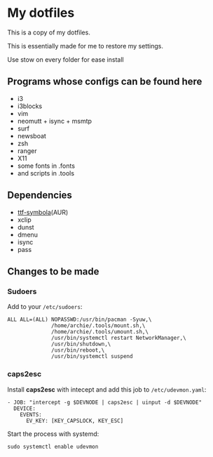My dotfiles
===========

This is a copy of my dotfiles.

This is essentially made for me to restore my settings.

Use stow on every folder for ease install

Programs whose configs can be found here
----------------------------------------

+ i3
+ i3blocks
+ vim
+ neomutt + isync + msmtp
+ surf
+ newsboat
+ zsh
+ ranger
+ X11
+ some fonts in .fonts
+ and scripts in .tools

Dependencies
------------

+ [ttf-symbola](https://aur.archlinux.org/packages/ttf-symbola/ )(AUR)
+ xclip
+ dunst
+ dmenu
+ isync
+ pass

Changes to be made
------------------

### Sudoers

Add to your `/etc/sudoers`:

```{sudoers}
ALL ALL=(ALL) NOPASSWD:/usr/bin/pacman -Syuw,\
              /home/archie/.tools/mount.sh,\
              /home/archie/.tools/umount.sh,\
              /usr/bin/systemctl restart NetworkManager,\
              /usr/bin/shutdown,\
              /usr/bin/reboot,\
              /usr/bin/systemctl suspend
```

### caps2esc

Install **caps2esc** with intecept and add this job to `/etc/udevmon.yaml`:

```
- JOB: "intercept -g $DEVNODE | caps2esc | uinput -d $DEVNODE"
  DEVICE:
    EVENTS:
      EV_KEY: [KEY_CAPSLOCK, KEY_ESC]
```

Start the process with systemd:

```{bash}
sudo systemctl enable udevmon
```

